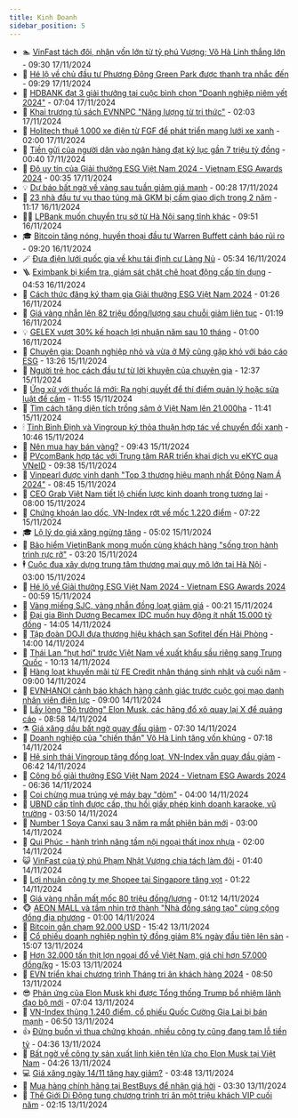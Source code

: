 ```yaml
---
title: Kinh Doanh
sidebar_position: 5
---
```


<!-- dantri-kinh-doanh:START -->
- 🏊 [VinFast tách đôi, nhận vốn lớn từ tỷ phú Vượng; Võ Hà Linh thắng lớn](https://dantri.com.vn/kinh-doanh/vinfast-tach-doi-nhan-von-lon-tu-ty-phu-vuong-vo-ha-linh-thang-lon-20241117150235178.htm) - 09:30 17/11/2024
- 🦆 [Hé lộ về chủ đầu tư Phương Đông Green Park được thanh tra nhắc đến](https://dantri.com.vn/bat-dong-san/he-lo-ve-chu-dau-tu-phuong-dong-green-park-duoc-thanh-tra-nhac-den-20241117150530621.htm) - 09:29 17/11/2024
- 🦄 [HDBANK đạt 3 giải thưởng tại cuộc bình chọn &quot;Doanh nghiệp niêm yết 2024&quot;](https://dantri.com.vn/kinh-doanh/hdbank-dat-3-giai-thuong-tai-cuoc-binh-chon-doanh-nghiep-niem-yet-2024-20241117140416679.htm) - 07:04 17/11/2024
- 🌝 [Khai trương tủ sách EVNNPC &quot;Năng lượng từ tri thức&quot;](https://dantri.com.vn/kinh-doanh/khai-truong-tu-sach-evnnpc-nang-luong-tu-tri-thuc-20241117090326547.htm) - 02:03 17/11/2024
- 💃 [Holitech thuê 1.000 xe điện từ FGF để phát triển mạng lưới xe xanh](https://dantri.com.vn/kinh-doanh/holitech-thue-1000-xe-dien-tu-fgf-de-phat-trien-mang-luoi-xe-xanh-20241116223424855.htm) - 02:00 17/11/2024
- 🦏 [Tiền gửi của người dân vào ngân hàng đạt kỷ lục gần 7 triệu tỷ đồng](https://dantri.com.vn/kinh-doanh/tien-gui-cua-nguoi-dan-vao-ngan-hang-dat-ky-luc-gan-7-trieu-ty-dong-20241116232256884.htm) - 00:40 17/11/2024
- 🦩 [Độ uy tín của Giải thưởng ESG Việt Nam 2024 - Vietnam ESG Awards 2024](https://dantri.com.vn/kinh-doanh/do-uy-tin-cua-giai-thuong-esg-viet-nam-2024-vietnam-esg-awards-2024-20241110095817902.htm) - 00:35 17/11/2024
- 💡 [Dự báo bất ngờ về vàng sau tuần giảm giá mạnh](https://dantri.com.vn/kinh-doanh/du-bao-bat-ngo-ve-vang-sau-tuan-giam-gia-manh-20241116230930484.htm) - 00:28 17/11/2024
- 🌊 [23 nhà đầu tư vụ thao túng mã GKM bị cấm giao dịch trong 2 năm](https://dantri.com.vn/kinh-doanh/23-nha-dau-tu-vu-thao-tung-ma-gkm-bi-cam-giao-dich-trong-2-nam-20241116170816460.htm) - 11:17 16/11/2024
- 🧑‍💻 [LPBank muốn chuyển trụ sở từ Hà Nội sang tỉnh khác](https://dantri.com.vn/kinh-doanh/lpbank-muon-chuyen-tru-so-tu-ha-noi-sang-tinh-khac-20241116153735424.htm) - 09:51 16/11/2024
- 🎓 [Bitcoin tăng nóng, huyền thoại đầu tư Warren Buffett cảnh báo rủi ro](https://dantri.com.vn/kinh-doanh/bitcoin-tang-nong-huyen-thoai-dau-tu-warren-buffett-canh-bao-rui-ro-20241116133023288.htm) - 09:20 16/11/2024
- 🪄 [Đưa điện lưới quốc gia về khu tái định cư Làng Nủ](https://dantri.com.vn/kinh-doanh/dua-dien-luoi-quoc-gia-ve-khu-tai-dinh-cu-lang-nu-20241116123332665.htm) - 05:34 16/11/2024
- 🪜 [Eximbank bị kiểm tra, giám sát chặt chẽ hoạt động cấp tín dụng](https://dantri.com.vn/kinh-doanh/eximbank-bi-kiem-tra-giam-sat-chat-che-hoat-dong-cap-tin-dung-20241116114904350.htm) - 04:53 16/11/2024
- 🦄 [Cách thức đăng ký tham gia Giải thưởng ESG Việt Nam 2024](https://dantri.com.vn/kinh-doanh/cach-thuc-dang-ky-tham-gia-giai-thuong-esg-viet-nam-2024-20241109162213039.htm) - 01:26 16/11/2024
- 💯 [Giá vàng nhẫn lên 82 triệu đồng/lượng sau chuỗi giảm liên tục](https://dantri.com.vn/kinh-doanh/gia-vang-nhan-len-82-trieu-dongluong-sau-chuoi-giam-lien-tuc-20241115234410347.htm) - 01:19 16/11/2024
- 💡 [GELEX vượt 30% kế hoạch lợi nhuận năm sau 10 tháng](https://dantri.com.vn/kinh-doanh/gelex-vuot-30-ke-hoach-loi-nhuan-nam-sau-10-thang-20241115201158027.htm) - 01:00 16/11/2024
- 🧰 [Chuyên gia: Doanh nghiệp nhỏ và vừa ở Mỹ cũng gặp khó với báo cáo ESG](https://dantri.com.vn/kinh-doanh/chuyen-gia-doanh-nghiep-nho-va-vua-o-my-cung-gap-kho-voi-bao-cao-esg-20241115190624995.htm) - 13:26 15/11/2024
- 🎊 [Người trẻ học cách đầu tư từ lời khuyên của chuyên gia](https://dantri.com.vn/kinh-doanh/nguoi-tre-hoc-cach-dau-tu-tu-loi-khuyen-cua-chuyen-gia-20241115183338544.htm) - 12:37 15/11/2024
- 🔭 [Ứng xử với thuốc lá mới: Ra nghị quyết để thí điểm quản lý hoặc sửa luật để cấm](https://dantri.com.vn/kinh-doanh/ung-xu-voi-thuoc-la-moi-ra-nghi-quyet-de-thi-diem-quan-ly-hoac-sua-luat-de-cam-20241115182602643.htm) - 11:55 15/11/2024
- 💼 [Tìm cách tăng diện tích trồng sâm ở Việt Nam lên 21.000ha](https://dantri.com.vn/kinh-doanh/tim-cach-tang-dien-tich-trong-sam-o-viet-nam-len-21000ha-20241115143838455.htm) - 11:41 15/11/2024
- 🕯 [Tỉnh Bình Định và Vingroup ký thỏa thuận hợp tác về chuyển đổi xanh](https://dantri.com.vn/kinh-doanh/tinh-binh-dinh-va-vingroup-ky-thoa-thuan-hop-tac-ve-chuyen-doi-xanh-20241115164359566.htm) - 10:46 15/11/2024
- 🫣 [Nên mua hay bán vàng?](https://dantri.com.vn/kinh-doanh/nen-mua-hay-ban-vang-20241115100502051.htm) - 09:43 15/11/2024
- 🤠 [PVcomBank hợp tác với Trung tâm RAR triển khai dịch vụ eKYC qua VNeID](https://dantri.com.vn/kinh-doanh/pvcombank-hop-tac-voi-trung-tam-rar-trien-khai-dich-vu-ekyc-qua-vneid-20241115163226255.htm) - 09:38 15/11/2024
- 🌈 [Vinpearl được vinh danh &quot;Top 3 thương hiệu mạnh nhất Đông Nam Á 2024&quot;](https://dantri.com.vn/kinh-doanh/vinpearl-duoc-vinh-danh-top-3-thuong-hieu-manh-nhat-dong-nam-a-2024-20241115150947898.htm) - 08:45 15/11/2024
- 🦅 [CEO Grab Việt Nam tiết lộ chiến lược kinh doanh trong tương lai](https://dantri.com.vn/kinh-doanh/ceo-grab-viet-nam-tiet-lo-chien-luoc-kinh-doanh-trong-tuong-lai-20241115144146765.htm) - 08:00 15/11/2024
- 🌁 [Chứng khoán lao dốc, VN-Index rớt về mốc 1.220 điểm](https://dantri.com.vn/kinh-doanh/chung-khoan-lao-doc-vn-index-rot-ve-moc-1220-diem-20241115132127606.htm) - 07:22 15/11/2024
- 🎓 [Lộ lý do giá xăng ngừng tăng](https://dantri.com.vn/kinh-doanh/lo-ly-do-gia-xang-ngung-tang-20241115111155579.htm) - 05:02 15/11/2024
- 📝 [Bảo hiểm VietinBank mong muốn cùng khách hàng &quot;sống trọn hành trình rực rỡ&quot;](https://dantri.com.vn/kinh-doanh/bao-hiem-vietinbank-mong-muon-cung-khach-hang-song-tron-hanh-trinh-ruc-ro-20241115100454287.htm) - 03:20 15/11/2024
- 🕴 [Cuộc đua xây dựng trung tâm thương mại quy mô lớn tại Hà Nội](https://dantri.com.vn/kinh-doanh/cuoc-dua-xay-dung-trung-tam-thuong-mai-quy-mo-lon-tai-ha-noi-20241114162753019.htm) - 03:00 15/11/2024
- 🧰 [Hé lộ về Giải thưởng ESG Việt Nam 2024 - Vietnam ESG Awards 2024](https://dantri.com.vn/kinh-doanh/he-lo-ve-giai-thuong-esg-viet-nam-2024-vietnam-esg-awards-2024-20241112110258451.htm) - 00:59 15/11/2024
- 🤖 [Vàng miếng SJC, vàng nhẫn đồng loạt giảm giá](https://dantri.com.vn/kinh-doanh/vang-mieng-sjc-vang-nhan-dong-loat-giam-gia-20241115000615920.htm) - 00:21 15/11/2024
- 🤠 [Đại gia Bình Dương Becamex IDC muốn huy động ít nhất 15.000 tỷ đồng](https://dantri.com.vn/kinh-doanh/dai-gia-binh-duong-becamex-idc-muon-huy-dong-it-nhat-15000-ty-dong-20241114165614119.htm) - 14:05 14/11/2024
- 🌮 [Tập đoàn DOJI đưa thương hiệu khách sạn Sofitel đến Hải Phòng](https://dantri.com.vn/kinh-doanh/tap-doan-doji-dua-thuong-hieu-khach-san-sofitel-den-hai-phong-20241114204338585.htm) - 14:00 14/11/2024
- 🦄 [Thái Lan &quot;hụt hơi&quot; trước Việt Nam về xuất khẩu sầu riêng sang Trung Quốc](https://dantri.com.vn/kinh-doanh/thai-lan-hut-hoi-truoc-viet-nam-ve-xuat-khau-sau-rieng-sang-trung-quoc-20241114163831230.htm) - 10:13 14/11/2024
- 👺 [Hàng loạt khuyến mãi từ FE Credit nhân tháng sinh nhật và cuối năm](https://dantri.com.vn/kinh-doanh/hang-loat-khuyen-mai-tu-fe-credit-nhan-thang-sinh-nhat-va-cuoi-nam-20241114151643086.htm) - 09:00 14/11/2024
- 🤗 [EVNHANOI cảnh báo khách hàng cảnh giác trước cuộc gọi mạo danh nhân viên điện lực](https://dantri.com.vn/kinh-doanh/evnhanoi-canh-bao-khach-hang-canh-giac-truoc-cuoc-goi-mao-danh-nhan-vien-dien-luc-20241113091055185.htm) - 09:00 14/11/2024
- 💪 [Lấy lòng &quot;Bộ trưởng&quot; Elon Musk, các hãng đổ xô quay lại X để quảng cáo](https://dantri.com.vn/kinh-doanh/lay-long-bo-truong-elon-musk-cac-hang-do-xo-quay-lai-x-de-quang-cao-20241114113214264.htm) - 08:58 14/11/2024
- ⚗️ [Giá xăng dầu bất ngờ quay đầu giảm](https://dantri.com.vn/kinh-doanh/gia-xang-dau-bat-ngo-quay-dau-giam-20241114141021314.htm) - 07:30 14/11/2024
- 🧠 [Doanh nghiệp của &quot;chiến thần&quot; Võ Hà Linh tăng vốn khủng](https://dantri.com.vn/kinh-doanh/doanh-nghiep-cua-chien-than-vo-ha-linh-tang-von-khung-20241112180520201.htm) - 07:18 14/11/2024
- 🗽 [Hệ sinh thái Vingroup tăng đồng loạt, VN-Index vẫn quay đầu giảm](https://dantri.com.vn/kinh-doanh/he-sinh-thai-vingroup-tang-dong-loat-vn-index-van-quay-dau-giam-20241114131748078.htm) - 06:42 14/11/2024
- 🫣 [Công bố giải thưởng ESG Việt Nam 2024 - Vietnam ESG Awards 2024](https://dantri.com.vn/kinh-doanh/cong-bo-giai-thuong-esg-viet-nam-2024-vietnam-esg-awards-2024-20241110213838382.htm) - 06:36 14/11/2024
- 🫣 [Coi chừng mua trúng vé máy bay &quot;dỏm&quot;](https://dantri.com.vn/kinh-doanh/coi-chung-mua-trung-ve-may-bay-dom-20241114094808336.htm) - 04:00 14/11/2024
- 🫣 [UBND cấp tỉnh được cấp, thu hồi giấy phép kinh doanh karaoke, vũ trường](https://dantri.com.vn/kinh-doanh/ubnd-cap-tinh-duoc-cap-thu-hoi-giay-phep-kinh-doanh-karaoke-vu-truong-20241113190640312.htm) - 03:50 14/11/2024
- 💂 [Number 1 Soya Canxi sau 3 năm ra mắt phiên bản mới](https://dantri.com.vn/kinh-doanh/number-1-soya-canxi-sau-3-nam-ra-mat-phien-ban-moi-20241114093327962.htm) - 03:00 14/11/2024
- 💫 [Qui Phúc - hành trình nâng tầm nội ngoại thất inox nhựa](https://dantri.com.vn/kinh-doanh/qui-phuc-hanh-trinh-nang-tam-noi-ngoai-that-inox-nhua-20241113160137069.htm) - 02:00 14/11/2024
- 😺 [VinFast của tỷ phú Phạm Nhật Vượng chia tách làm đôi](https://dantri.com.vn/kinh-doanh/vinfast-cua-ty-phu-pham-nhat-vuong-chia-tach-lam-doi-20241114081714202.htm) - 01:40 14/11/2024
- 🦆 [Lợi nhuận công ty mẹ Shopee tại Singapore tăng vọt](https://dantri.com.vn/kinh-doanh/loi-nhuan-cong-ty-me-shopee-tai-singapore-tang-vot-20241113145948046.htm) - 01:22 14/11/2024
- 👀 [Giá vàng nhẫn mất mốc 80 triệu đồng/lượng](https://dantri.com.vn/kinh-doanh/gia-vang-nhan-mat-moc-80-trieu-dongluong-20241114001202948.htm) - 01:12 14/11/2024
- 🐵 [AEON MALL và tầm nhìn trở thành &quot;Nhà đồng sáng tạo&quot; cùng cộng đồng địa phương](https://dantri.com.vn/kinh-doanh/aeon-mall-va-tam-nhin-tro-thanh-nha-dong-sang-tao-cung-cong-dong-dia-phuong-20241113161150215.htm) - 01:00 14/11/2024
- 🤖 [Bitcoin gần chạm 92.000 USD](https://dantri.com.vn/kinh-doanh/bitcoin-gan-cham-92000-usd-20241113223034490.htm) - 15:42 13/11/2024
- 💂 [Cổ phiếu doanh nghiệp nghìn tỷ đồng giảm 8% ngày đầu tiên lên sàn](https://dantri.com.vn/kinh-doanh/co-phieu-doanh-nghiep-nghin-ty-dong-giam-8-ngay-dau-tien-len-san-20241113081310559.htm) - 15:07 13/11/2024
- 🦆 [Hơn 32.000 tấn thịt lợn ngoại đổ về Việt Nam, giá chỉ hơn 57.000 đồng/kg](https://dantri.com.vn/kinh-doanh/hon-32000-tan-thit-lon-ngoai-do-ve-viet-nam-gia-chi-hon-57000-dongkg-20241113160421610.htm) - 15:03 13/11/2024
- 🦅 [EVN triển khai chương trình Tháng tri ân khách hàng 2024](https://dantri.com.vn/kinh-doanh/evn-trien-khai-chuong-trinh-thang-tri-an-khach-hang-2024-20241113154419451.htm) - 08:50 13/11/2024
- 😎 [Phản ứng của Elon Musk khi được Tổng thống Trump bổ nhiệm lãnh đạo bộ mới](https://dantri.com.vn/kinh-doanh/phan-ung-cua-elon-musk-khi-duoc-tong-thong-trump-bo-nhiem-lanh-dao-bo-moi-20241113120325283.htm) - 07:04 13/11/2024
- 🐎 [VN-Index thủng 1.240 điểm, cổ phiếu Quốc Cường Gia Lai bị bán mạnh](https://dantri.com.vn/kinh-doanh/vn-index-thung-1240-diem-co-phieu-quoc-cuong-gia-lai-bi-ban-manh-20241113133113567.htm) - 06:50 13/11/2024
- 👍 [Đừng buồn vì thua chứng khoán, nhiều công ty cũng đang tạm lỗ tiền tỷ](https://dantri.com.vn/kinh-doanh/dung-buon-vi-thua-chung-khoan-nhieu-cong-ty-cung-dang-tam-lo-tien-ty-20241113105527647.htm) - 04:36 13/11/2024
- 🦒 [Bất ngờ về công ty sản xuất linh kiện tên lửa cho Elon Musk tại Việt Nam](https://dantri.com.vn/kinh-doanh/bat-ngo-ve-cong-ty-san-xuat-linh-kien-ten-lua-cho-elon-musk-tai-viet-nam-20241113101850757.htm) - 04:26 13/11/2024
- 💻 [Giá xăng ngày 14/11 tăng hay giảm?](https://dantri.com.vn/kinh-doanh/gia-xang-ngay-1411-tang-hay-giam-20241113100741603.htm) - 03:48 13/11/2024
- 👺 [Mua hàng chính hãng tại BestBuys để nhận giá hời](https://dantri.com.vn/kinh-doanh/mua-hang-chinh-hang-tai-bestbuys-de-nhan-gia-hoi-20241112184653092.htm) - 03:30 13/11/2024
- 🧐 [Thế Giới Di Động tung chương trình tri ân một triệu khách VIP cuối năm](https://dantri.com.vn/kinh-doanh/the-gioi-di-dong-tung-chuong-trinh-tri-an-mot-trieu-khach-vip-cuoi-nam-20241113085204514.htm) - 02:15 13/11/2024<!-- dantri-kinh-doanh:END -->
